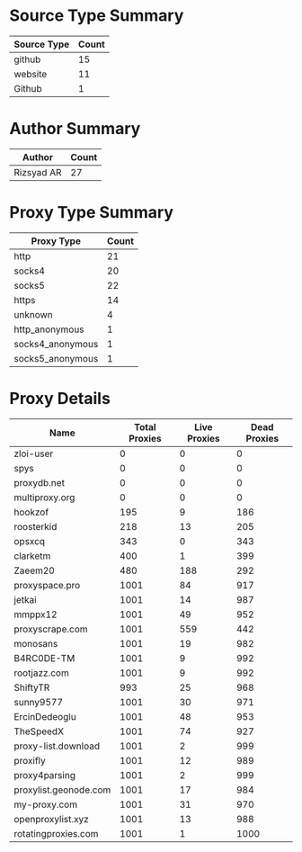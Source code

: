 # Source Type Summary

| Source Type | Count |
|-------------|-------|
| github | 15 |
| website | 11 |
| Github | 1 |


# Author Summary

| Author | Count |
|--------|-------|
| Rizsyad AR | 27 |


# Proxy Type Summary

| Proxy Type | Count |
|------------|-------|
| http | 21 |
| socks4 | 20 |
| socks5 | 22 |
| https | 14 |
| unknown | 4 |
| http_anonymous | 1 |
| socks4_anonymous | 1 |
| socks5_anonymous | 1 |


# Proxy Details

| Name | Total Proxies | Live Proxies | Dead Proxies |
|------|---------------|--------------|---------------|
| zloi-user | 0 | 0 | 0 |
| spys | 0 | 0 | 0 |
| proxydb.net | 0 | 0 | 0 |
| multiproxy.org | 0 | 0 | 0 |
| hookzof | 195 | 9 | 186 |
| roosterkid | 218 | 13 | 205 |
| opsxcq | 343 | 0 | 343 |
| clarketm | 400 | 1 | 399 |
| Zaeem20 | 480 | 188 | 292 |
| proxyspace.pro | 1001 | 84 | 917 |
| jetkai | 1001 | 14 | 987 |
| mmppx12 | 1001 | 49 | 952 |
| proxyscrape.com | 1001 | 559 | 442 |
| monosans | 1001 | 19 | 982 |
| B4RC0DE-TM | 1001 | 9 | 992 |
| rootjazz.com | 1001 | 9 | 992 |
| ShiftyTR | 993 | 25 | 968 |
| sunny9577 | 1001 | 30 | 971 |
| ErcinDedeoglu | 1001 | 48 | 953 |
| TheSpeedX | 1001 | 74 | 927 |
| proxy-list.download | 1001 | 2 | 999 |
| proxifly | 1001 | 12 | 989 |
| proxy4parsing | 1001 | 2 | 999 |
| proxylist.geonode.com | 1001 | 17 | 984 |
| my-proxy.com | 1001 | 31 | 970 |
| openproxylist.xyz | 1001 | 13 | 988 |
| rotatingproxies.com | 1001 | 1 | 1000 |
